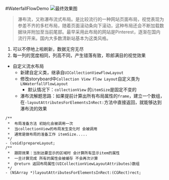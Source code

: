 #WaterfallFlowDemo
![最终效果图](http://i13.tietuku.com/ff828cc6999a09f8.gif)


> 瀑布流，又称瀑布流式布局。是比较流行的一种网站页面布局，视觉表现为参差不齐的多栏布局，随着页面滚动条向下滚动，这种布局还会不断加载数据块并附加至当前尾部。最早采用此布局的网站是Pinterest，逐渐在国内流行开来。国内大多数清新站基本为这类风格。

1. 可以不停地上啦刷新，数据无穷无尽
2. 每一列的宽度相同，列高不同，产生错落有致，聆郎满目的视觉效果

* 自定义流水布局
	* 新建自定义类，继承自`UICollectionViewFlowLayout`
	* 修改storyboard中`Collection View Flow Layout`自定义类为`LNWaterfallFlowLayout`
        * 默认情况下：`collectionView` 的`itemSize`是固定不变的
	* 瀑布流解题思路：如果提前计算出所有布局属性的`frame`，建立一个数组，在`-layoutAttributesForElementsInRect:`方法中直接返回，就能够达到瀑布流的效果

```objc
/**
 *  布局准备方法 初始化会被调用一次
 *  当collectionView的布局发生变化时 会被调用
 *  通常是做布局的准备工作 itemSize.....
 */
- (void)prepareLayout;
/**
 *  跟踪效果：当到达要显示的区域时 会计算所有显示item的属性
 *  一旦计算完成 所有的属性会被缓存 不会再次计算
 *  @return 返回布局属性(UICollectionViewLayoutAttributes)数组
 */
- (NSArray *)layoutAttributesForElementsInRect:(CGRect)rect;
```
